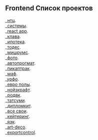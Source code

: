 ## Frontend Список проектов

_[нтц](https://ntcees.group/). <br>
_[системы](https://controlsystems.ru/).<br>
_[react app](https://floating-journey-29986.herokuapp.com/).<br>
_[клава](https://ruklava.ru/).<br>
_[ипотека](https://behouse.online/).<br>
_[тодес](https://todes.ru/).<br>
_[мишрумс](http://mishrooms.ru/).<br>
_[фото](https://requestphoto.ru).<br>
_[автопрогмат](https://autopragmat.ru/).<br>
_[пикаптрак](https://apickup.ru/).<br>
_[маф](https://poli-maf.ru).<br>
_[урфо](http://urfo.gg-web.ru/).<br>
_[евро полы](https://esf-deco.ru/).<br>
_[нойзкрафт](http://noisecraft.fixmaski.ru/).<br>
_[родвк](родвк).<br>
_[татсуми](https://tmitatsumi.jp/).<br>
_[дипломкит](https://diplomkit.ru/).<br>
_[все свои](http://test5.ellmo.ru/vsesvoi/all.html).<br>
_[кейтеринг](http://catering.fixmaski.ru/new-project/).<br>
_[яэк](https://requestdesign.ru/portfolio/yak).<br>
_[art-deco](http://art-deco.kg/).<br>
_[exportcontrol](https://exportcontrol.kg/).<br>

